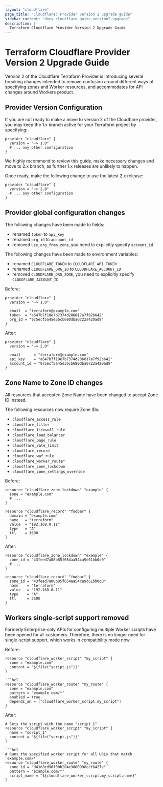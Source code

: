 ```yaml
---
layout: "cloudflare"
page_title: "Cloudflare: Provider version 2 upgrade guide"
sidebar_current: "docs-cloudflare-guide-version2-upgrade"
description: |-
  Terraform Cloudflare Provider Version 2 Upgrade Guide
---
```


# Terraform Cloudflare Provider Version 2 Upgrade Guide

Version 2 of the Cloudflare Terraform Provider is introducing several breaking changes intended to remove confusion
around different ways of specifying zones and Worker resources, and accommodates for API changes around Workers product.

## Provider Version Configuration

If you are not ready to make a move to version 2 of the Cloudflare provider, you may keep the 1.x branch active for
your Terraform project by specifying:

```hcl
provider "cloudflare" {
  version = "~> 1.0"
  # ... any other configuration
}
```

We highly recommend to review this guide, make necessary changes and move to 2.x branch, as further 1.x releases are
unlikely to happen.

Once ready, make the following change to use the latest 2.x release:

```hcl
provider "cloudflare" {
  version = "~> 2.0"
  # ... any other configuration
}
```

## Provider global configuration changes

The following changes have been made to fields:
- renamed `token` to `api_key`
- renamed `org_id` to `account_id`
- removed `use_org_from_zone`, you need to explicitly specify `account_id`

The following changes have been made to environment variables:
- renamed `CLOUDFLARE_TOKEN` to `CLOUDFLARE_API_TOKEN`
- renamed `CLOUDFLARE_ORG_ID` to `CLOUDFLARE_ACCOUNT_ID`
- removed `CLOUDFLARE_ORG_ZONE`, you need to explicitly specify `CLOUDFLARE_ACCOUNT_ID`

Before:
```hcl
provider "cloudflare" {
  version = "~> 1.0"

  email  = "terraform@example.com"
  token  = "a647b7f10e7b7374d206817a7f92b642"
  org_id = "975ecf5a45e3bcb680dba0722a420ad9"
}
```

After:
```hcl
provider "cloudflare" {
  version = "~> 2.0"

  email      = "terraform@example.com"
  api_key    = "a647b7f10e7b7374d206817a7f92b642"
  account_id = "975ecf5a45e3bcb680dba0722a420ad9"
}
```

## Zone Name to Zone ID changes

All resources that accepted Zone Name have been changed to accept Zone ID instead.

The following resources now require Zone IDs:
- `cloudflare_access_rule`
- `cloudflare_filter`
- `cloudflare_firewall_rule`
- `cloudflare_load_balancer`
- `cloudflare_page_rule`
- `cloudflare_rate_limit`
- `cloudflare_record`
- `cloudflare_waf_rule`
- `cloudflare_worker_route"`
- `cloudflare_zone_lockdown`
- `cloudflare_zone_settings_override`

Before:
```hcl
resource "cloudflare_zone_lockdown" "example" {
  zone = "example.com"
  # ...
}

resource "cloudflare_record" "foobar" {
  domain = "example.com"
  name   = "terraform"
  value  = "192.168.0.11"
  type   = "A"
  ttl    = 3600
}
```

After:
```hcl
resource "cloudflare_zone_lockdown" "example" {
  zone_id = "43feed7a08b85f654aa54ca9d61bb0c0"
  # ...
}

resource "cloudflare_record" "foobar" {
  zone_id = "43feed7a08b85f654aa54ca9d61bb0c0"
  name    = "terraform"
  value   = "192.168.0.11"
  type    = "A"
  ttl     = 3600
}
```

## Workers single-script support removed

Formerly Enterprise-only APIs for configuring multiple Worker scripts have been opened for all customers. Therefore,
there is no longer need for single-script support, which works in compatibility mode now.

Before:
```hcl
resource "cloudflare_worker_script" "my_script" {
  zone = "example.com"
  content = "${file("script.js")}"
}

```hcl
resource "cloudflare_worker_route" "my_route" {
  zone = "example.com"
  pattern = "example.com/*"
  enabled = true
  depends_on = ["cloudflare_worker_script.my_script"]
}
```
After:
```hcl
# Sets the script with the name "script_1"
resource "cloudflare_worker_script" "my_script" {
  name = "script_1"
  content = "${file("script.js")}"
}

```hcl
# Runs the specified worker script for all URLs that match `example.com/*`
resource "cloudflare_worker_route" "my_route" {
  zone_id = "d41d8cd98f00b204e9800998ecf8427e"
  pattern = "example.com/*"
  script_name = "${cloudflare_worker_script.my_script.name}"
}
```
